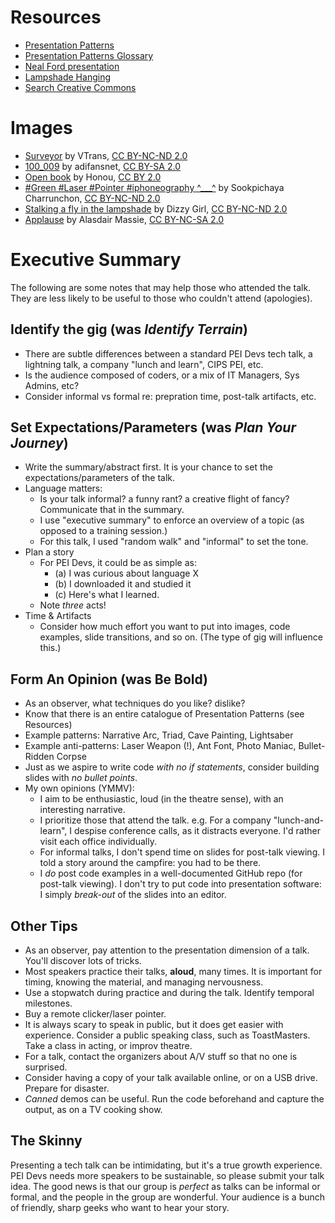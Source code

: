 
# Resources

* [Presentation Patterns](http://presentationpatterns.com/)
* [Presentation Patterns Glossary](http://presentationpatterns.com/glossary)
* [Neal Ford presentation](https://vimeo.com/68327322)
* [Lampshade Hanging](http://tvtropes.org/pmwiki/pmwiki.php/Main/LampshadeHanging)
* [Search Creative Commons](https://search.creativecommons.org/)

# Images

* [Surveyor](https://www.flickr.com/photos/vtrans/24564169331) by VTrans, [CC BY-NC-ND 2.0](https://creativecommons.org/licenses/by-nc-nd/2.0/)
* [100_009](https://www.flickr.com/photos/adifans/3454733747) by adifansnet, [CC BY-SA 2.0](https://creativecommons.org/licenses/by-sa/2.0/)
* [Open book](https://www.flickr.com/photos/honou/2936937247) by Honou, [CC BY 2.0](https://creativecommons.org/licenses/by/2.0/)
* [#Green #Laser #Pointer #iphoneography ^___^](https://www.flickr.com/photos/phosparis/8498339496) by Sookpichaya Charrunchon, [CC BY-NC-ND 2.0](https://creativecommons.org/licenses/by-nc-nd/2.0/)
* [Stalking a fly in the lampshade](https://www.flickr.com/photos/dizzygirl/3916321544) by Dizzy Girl, [CC BY-NC-ND 2.0](https://creativecommons.org/licenses/by-nc-nd/2.0/)
* [Applause](https://www.flickr.com/photos/amassie/19575080553) by Alasdair Massie, [CC BY-NC-SA 2.0](https://creativecommons.org/licenses/by-nc-sa/2.0/)

# Executive Summary

The following are some notes that may help those who attended the talk. They are less likely to be useful to those who couldn't attend (apologies).

## Identify the gig (was *Identify Terrain*)

* There are subtle differences between a standard PEI Devs tech talk, a lightning talk, a company "lunch and learn", CIPS PEI, etc.
* Is the audience composed of coders, or a mix of IT Managers, Sys Admins, etc?
* Consider informal vs formal re: prepration time, post-talk artifacts, etc.

## Set Expectations/Parameters (was *Plan Your Journey*)

* Write the summary/abstract first. It is your chance to set the expectations/parameters of the talk.
* Language matters:
    * Is your talk informal? a funny rant? a creative flight of fancy? Communicate that in the summary.
    * I use "executive summary" to enforce an overview of a topic (as opposed to a training session.)
    * For this talk, I used "random walk" and "informal" to set the tone.
* Plan a story
    * For PEI Devs, it could be as simple as: 
        * (a) I was curious about language X 
        * (b) I downloaded it and studied it 
        * (c) Here's what I learned. 
    * Note *three* acts!
* Time & Artifacts
    * Consider how much effort you want to put into images, code examples, slide transitions, and so on. (The type of gig will influence this.)

## Form An Opinion (was **Be Bold**)

* As an observer, what techniques do you like? dislike?
* Know that there is an entire catalogue of Presentation Patterns (see Resources)
* Example patterns: Narrative Arc, Triad, Cave Painting, Lightsaber
* Example anti-patterns: Laser Weapon (!), Ant Font, Photo Maniac, Bullet-Ridden Corpse
* Just as we aspire to write code *with no if statements*, consider building slides with *no bullet points*.
* My own opinions (YMMV):
    * I aim to be enthusiastic, loud (in the theatre sense), with an interesting narrative.
    * I prioritize those that attend the talk. e.g. For a company "lunch-and-learn", I despise conference calls, as it distracts everyone. I'd rather visit each office individually.
    * For informal talks, I don't spend time on slides for post-talk viewing. I told a story around the campfire: you had to be there.
    * I *do* post code examples in a well-documented GitHub repo (for post-talk viewing). I don't try to put code into presentation software: I simply *break-out* of the slides into an editor. 

## Other Tips

* As an observer, pay attention to the presentation dimension of a talk. You'll discover lots of tricks.
* Most speakers practice their talks, **aloud**, many times. It is important for timing, knowing the material, and managing nervousness.
* Use a stopwatch during practice and during the talk. Identify temporal milestones.
* Buy a remote clicker/laser pointer. 
* It is always scary to speak in public, but it does get easier with experience. Consider a public speaking class, such as ToastMasters. Take a class in acting, or improv theatre.
* For a talk, contact the organizers about A/V stuff so that no one is surprised.
* Consider having a copy of your talk available online, or on a USB drive. Prepare for disaster.
* *Canned* demos can be useful. Run the code beforehand and capture the output, as on a TV cooking show.

## The Skinny

Presenting a tech talk can be intimidating, but it's a true growth experience. PEI Devs needs more speakers to be sustainable, so please submit your talk idea. The good news is that our group is *perfect* as talks can be informal or formal, and the people in the group are wonderful. Your audience is a bunch of friendly, sharp geeks who want to hear your story.


